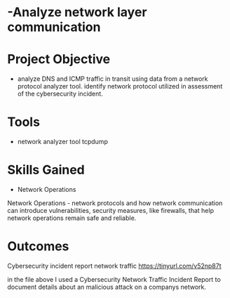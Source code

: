 # -Analyze network layer communication

# Project Objective
- analyze DNS and ICMP traffic in transit using data from a network protocol analyzer tool. identify network protocol utilized in assessment of the cybersecurity incident.  

# Tools 
- network analyzer tool tcpdump

# Skills Gained
- Network Operations 
  

Network Operations  - network protocols and how network communication can introduce vulnerabilities, security measures, like firewalls, that help network operations remain safe and reliable.

# Outcomes 

Cybersecurity incident report network traffic https://tinyurl.com/v52np87t

in the file above I used a Cybersecurity Network Traffic Incident Report to document details about an malicious attack on a companys network. 
